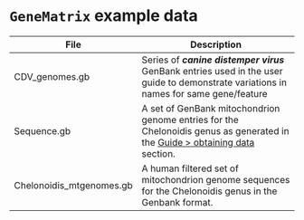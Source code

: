 # ```GeneMatrix``` example data

|File|Description|
|-|-|
|CDV_genomes.gb|Series of ***canine distemper virus*** GenBank entries used in the user guide to demonstrate variations in names for same gene/feature|
|Sequence.gb|A set of GenBank mitochondrion genome entries for the Chelonoidis genus as generated in the [Guide > obtaining data](../obtainingFiles.md) section.|
|Chelonoidis_mtgenomes.gb|A human filtered set of mitochondrion genome sequences for the Chelonoidis genus in the Genbank format.|
